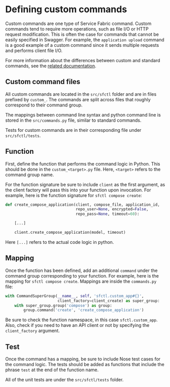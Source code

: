 # Defining custom commands

Custom commands are one type of Service Fabric command. Custom commands tend
to require more operations, such as file I/O or HTTP request modification. This
is often the case for commands that cannot be easily specified in Swagger. For
example, the `application upload` command is a good example of a custom
command since it sends multiple requests and performs client file I/O.

For more information about the differences between custom and standard
commands, see the [related documentation](docs/command_logic.md).

## Custom command files

All custom commands are located in the `src/sfctl` folder and are in files
prefixed by `custom_`. The commands are split across files that roughly
correspond to their command group.

The mappings between command line syntax and python command line is stored
in the `src/commands.py` file, similar to standard commands.

Tests for custom commands are in their corresponding file under
`src/sfctl/tests`.

## Function

First, define the function that performs the command logic in Python. This
should be done in the `custom_<target>.py` file. Here, `<target>` refers
to the command group name.

For the function signature be sure to include `client` as the first argument,
as the client factory will pass this into your function upon invocation. For
example, here is the function signature for `sfctl compose create`:

```python
def create_compose_application(client, compose_file, application_id,
                               repo_user=None, encrypted=False,
                               repo_pass=None, timeout=60):

    [...]

    client.create_compose_application(model, timeout)
```

Here `[...]` refers to the actual code logic in python.

## Mapping

Once the function has been defined, add an additional `command` under the
command group corresponding to your function. For example, here is the mapping
for `sfctl compose create`. Mappings are inside the `commands.py` file:

```python
with CommandSuperGroup(__name__, self, 'sfctl.custom_app#{}',
                       client_factory=client_create) as super_group:
    with super_group.group('compose') as group:
        group.command('create', 'create_compose_application')
```

Be sure to check the function namespace, in this case `sfctl.custom_app`. Also,
check if you need to have an API client or not by specifying the
`client_factory` argument.

## Test

Once the command has a mapping, be sure to include Nose test cases for the
command logic. The tests should be added as functions that include the
phrase `test` at the end of the function name.

All of the unit tests are under the `src/sfctl/tests` folder.
